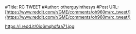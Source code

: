 #Title: RC TWEET
#Author: otherguyinthesys
#Post URL: [https://www.reddit.com/r/GME/comments/oh960m/rc_tweet/](https://www.reddit.com/r/GME/comments/oh960m/rc_tweet/)


https://i.redd.it/0io6mqhdfaa71.jpg